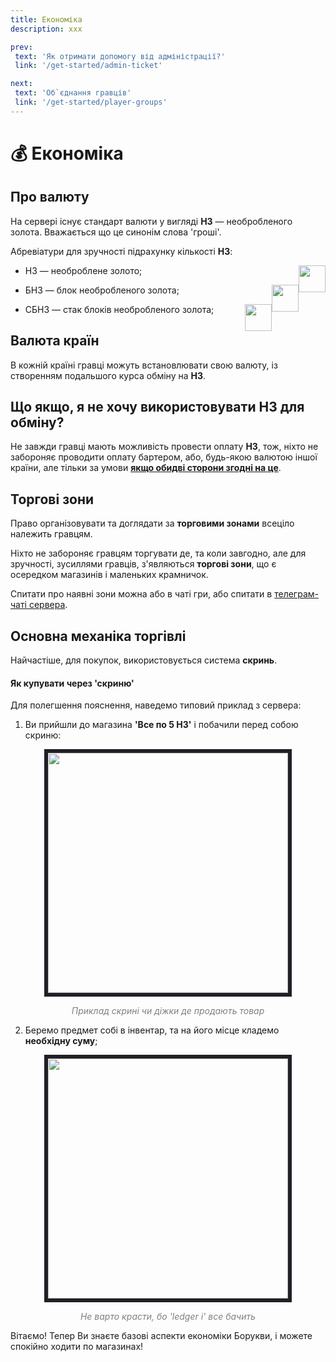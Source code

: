 ```yaml
---
title: Економіка
description: xxx

prev:
 text: 'Як отримати допомогу від адміністрації?'
 link: '/get-started/admin-ticket'

next:
 text: 'Об`єднання гравців'
 link: '/get-started/player-groups'
---
```


# 💰 Економіка
## Про валюту
На сервері існує стандарт валюти у вигляді **НЗ** — необробленого золота. Вважається що це синонім слова 'гроші'.

Абревіатури для зручності підрахунку кількості **НЗ**:
* <img style="overflow: auto; float: right; display: flex" src="/images/get-started/economics/nz.avif" width="43"></img> НЗ — необроблене золото;

* <img style="overflow: auto; float: right; display: flex" src="/images/get-started/economics/bnz.avif" width="43"></img> БНЗ — блок необробленого золота;

* <img style="overflow: auto; float: right; display: flex" src="/images/get-started/economics/sbnz.avif" width="43"></img> СБНЗ — стак блоків необробленого золота;

## Валюта країн
В кожній країні гравці можуть встановлювати свою валюту, із створенням подальшого курса обміну на **НЗ**.
<!-- Потрібно більше інформації -->

## Що якщо, я не хочу використовувати НЗ для обміну?
Не завжди гравці мають можливість провести оплату **НЗ**, тож, ніхто не забороняє проводити оплату бартером, або, будь-якою валютою іншої країни, але тільки за умови <ins>**якщо обидві сторони згодні на це**</ins>.

## Торгові зони
Право організовувати та доглядати за **торговими зонами** всеціло належить гравцям. 

Ніхто не забороняє гравцям торгувати де, та коли завгодно, але для зручності, зусиллями гравців, з'являються **торгові зони**, що є осередком магазинів і маленьких крамничок.

Спитати про наявні зони можна або в чаті гри, або спитати в [телеграм-чаті сервера](./channels).

## Основна механіка торгівлі
Найчастіше, для покупок, використовується система **скринь**.

#### Як купувати через 'скриню'
Для полегшення пояснення, наведемо типовий приклад з сервера:

1. Ви прийшли до магазина **'Все по 5 НЗ'** і побачили перед собою скриню:

<center><img style="border: 6px solid #202025;" src="/images/get-started/economics/skrinya1.avif" width="384"></img></center>
<p style="text-align: center; color: gray; font-style: italic;">Приклад скрині чи діжки де продають товар</p>

2. Беремо предмет собі в інвентар, та на його місце кладемо **необхідну суму**;

<center><img style="border: 6px solid #202025;" src="/images/get-started/economics/skrinya_full.avif" width="384"></img></center>
<p style="text-align: center; color: gray; font-style: italic;">Не варто красти, бо 'ledger i' все бачить</p>

Вітаємо! Тепер Ви знаєте базові аспекти економіки Борукви, і можете спокійно ходити по магазинах!